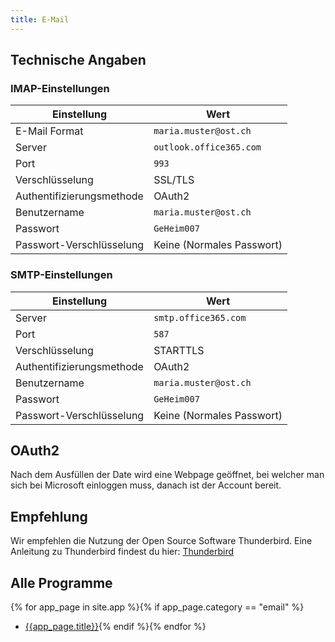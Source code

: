```yaml
---
title: E-Mail
---
```

## Technische Angaben

### IMAP-Einstellungen

Einstellung | Wert
----------- | ----
E-Mail Format | ```maria.muster@ost.ch```
Server | ```outlook.office365.com```
Port | ```993```
Verschlüsselung | SSL/TLS
Authentifizierungsmethode | OAuth2
Benutzername | ```maria.muster@ost.ch```
Passwort | ```GeHeim007```
Passwort-Verschlüsselung | Keine (Normales Passwort)

### SMTP-Einstellungen

Einstellung | Wert
----------- | ----
Server | ```smtp.office365.com```
Port | ```587```
Verschlüsselung | STARTTLS
Authentifizierungsmethode | OAuth2
Benutzername | ```maria.muster@ost.ch```
Passwort | ```GeHeim007```
Passwort-Verschlüsselung | Keine (Normales Passwort)

## OAuth2
Nach dem Ausfüllen der Date wird eine Webpage geöffnet, bei welcher man sich bei Microsoft einloggen muss, danach ist der Account bereit.

## Empfehlung
Wir empfehlen die Nutzung der Open Source Software Thunderbird. Eine Anleitung zu Thunderbird findest du hier: [Thunderbird](/app/thunderbird)


## Alle Programme

{% for app_page in site.app %}{% if app_page.category == "email" %}
- [{{app_page.title}}]({{app_page.url}}){%
 endif %}{% endfor %}
